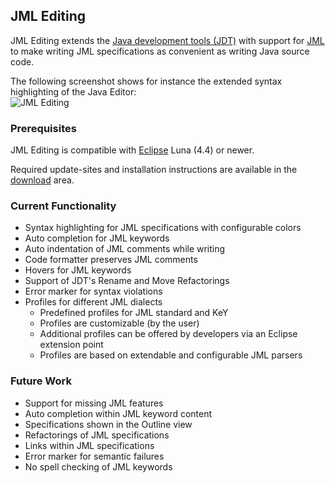 JML Editing
-----------

JML Editing extends the [Java development tools
(JDT)](https://eclipse.org/jdt/) with support for
[JML](http://www.jmlspecs.org) to make writing JML specifications as
convenient as writing Java source code.

The following screenshot shows for instance the extended syntax
highlighting of the Java Editor:\
![JML Editing](images/JMLEditing.png "JML Editing")

### Prerequisites

JML Editing is compatible with [Eclipse](http://www.eclipse.org) Luna
(4.4) or newer.

Required update-sites and installation instructions are available in the
[download](../../download/index.html#eclipsePreview) area.

### Current Functionality

-   Syntax highlighting for JML specifications with configurable colors
-   Auto completion for JML keywords
-   Auto indentation of JML comments while writing
-   Code formatter preserves JML comments
-   Hovers for JML keywords
-   Support of JDT\'s Rename and Move Refactorings
-   Error marker for syntax violations
-   Profiles for different JML dialects
    -   Predefined profiles for JML standard and KeY
    -   Profiles are customizable (by the user)
    -   Additional profiles can be offered by developers via an Eclipse
        extension point
    -   Profiles are based on extendable and configurable JML parsers

### Future Work

-   Support for missing JML features
-   Auto completion within JML keyword content
-   Specifications shown in the Outline view
-   Refactorings of JML specifications
-   Links within JML specifications
-   Error marker for semantic failures
-   No spell checking of JML keywords
